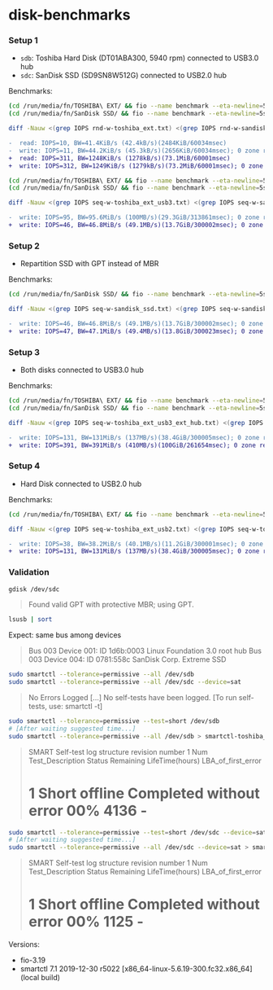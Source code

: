 # disk-benchmarks

### Setup 1

- `sdb`: Toshiba Hard Disk (DT01ABA300, 5940 rpm) connected to USB3.0 hub
- `sdc`: SanDisk SSD (SD9SN8W512G) connected to USB2.0 hub

Benchmarks:

```bash
(cd /run/media/fn/TOSHIBA\ EXT/ && fio --name benchmark --eta-newline=5s --rw=write --size=60g --io_size=100g --blocksize=1024k --ioengine=libaio --fsync=10000 --iodepth=32 --direct=1 --numjobs=1 --runtime=300 --group_reporting > disk-benchmarks/rnd-w-toshiba_ext.txt)
(cd /run/media/fn/SanDisk SSD/ && fio --name benchmark --eta-newline=5s --rw=write --size=60g --io_size=100g --blocksize=1024k --ioengine=libaio --fsync=10000 --iodepth=32 --direct=1 --numjobs=1 --runtime=300 --group_reporting > disk-benchmarks/rnd-w-sandisk_ssd.txt)

diff -Nauw <(grep IOPS rnd-w-toshiba_ext.txt) <(grep IOPS rnd-w-sandisk_ssd.txt) | tail -n +4
```

```diff
-  read: IOPS=10, BW=41.4KiB/s (42.4kB/s)(2484KiB/60034msec)
-  write: IOPS=11, BW=44.2KiB/s (45.3kB/s)(2656KiB/60034msec); 0 zone resets
+  read: IOPS=311, BW=1248KiB/s (1278kB/s)(73.1MiB/60001msec)
+  write: IOPS=312, BW=1249KiB/s (1279kB/s)(73.2MiB/60001msec); 0 zone resets
```

```bash
(cd /run/media/fn/TOSHIBA\ EXT/ && fio --name benchmark --eta-newline=5s --rw=write --size=60g --io_size=100g --blocksize=1024k --ioengine=libaio --fsync=10000 --iodepth=32 --direct=1 --numjobs=1 --runtime=300 --group_reporting > disk-benchmarks/seq-w-toshiba_ext_usb3.txt)
(cd /run/media/fn/SanDisk SSD/ && fio --name benchmark --eta-newline=5s --rw=write --size=60g --io_size=100g --blocksize=1024k --ioengine=libaio --fsync=10000 --iodepth=32 --direct=1 --numjobs=1 --runtime=300 --group_reporting > disk-benchmarks/seq-w-sandisk_ssd_usb2.txt)

diff -Nauw <(grep IOPS seq-w-toshiba_ext_usb3.txt) <(grep IOPS seq-w-sandisk_ssd_usb2.txt) | tail -n +4
```

```diff
-  write: IOPS=95, BW=95.6MiB/s (100MB/s)(29.3GiB/313861msec); 0 zone resets
+  write: IOPS=46, BW=46.8MiB/s (49.1MB/s)(13.7GiB/300002msec); 0 zone resets
```

### Setup 2

- Repartition SSD with GPT instead of MBR

Benchmarks:

```bash
(cd /run/media/fn/SanDisk SSD/ && fio --name benchmark --eta-newline=5s --rw=write --size=60g --io_size=100g --blocksize=1024k --ioengine=libaio --fsync=10000 --iodepth=32 --direct=1 --numjobs=1 --runtime=300 --group_reporting > disk-benchmarks/seq-w-sandisk_ssd_gpt.txt)

diff -Nauw <(grep IOPS seq-w-sandisk_ssd.txt) <(grep IOPS seq-w-sandisk_ssd_gpt.txt) | tail -n +4
```

```diff
-  write: IOPS=46, BW=46.8MiB/s (49.1MB/s)(13.7GiB/300002msec); 0 zone resets
+  write: IOPS=47, BW=47.1MiB/s (49.4MB/s)(13.8GiB/300023msec); 0 zone resets
```

### Setup 3

- Both disks connected to USB3.0 hub

Benchmarks:

```bash
(cd /run/media/fn/TOSHIBA\ EXT/ && fio --name benchmark --eta-newline=5s --rw=write --size=60g --io_size=100g --blocksize=1024k --ioengine=libaio --fsync=10000 --iodepth=32 --direct=1 --numjobs=1 --runtime=300 --group_reporting > disk-benchmarks/seq-w-toshiba_ext_usb3.txt)
(cd /run/media/fn/SanDisk SSD/ && fio --name benchmark --eta-newline=5s --rw=write --size=60g --io_size=100g --blocksize=1024k --ioengine=libaio --fsync=10000 --iodepth=32 --direct=1 --numjobs=1 --runtime=300 --group_reporting > disk-benchmarks/seq-w-sandisk_ssd.txt)

diff -Nauw <(grep IOPS seq-w-toshiba_ext_usb3_ext_hub.txt) <(grep IOPS seq-w-sandisk_ssd_gpt_usb3_ext_hub.txt) | tail -n +4
```

```diff
-  write: IOPS=131, BW=131MiB/s (137MB/s)(38.4GiB/300005msec); 0 zone resets
+  write: IOPS=391, BW=391MiB/s (410MB/s)(100GiB/261654msec); 0 zone resets
```

### Setup 4

- Hard Disk connected to USB2.0 hub

Benchmarks:

```bash
(cd /run/media/fn/TOSHIBA\ EXT/ && fio --name benchmark --eta-newline=5s --rw=write --size=60g --io_size=100g --blocksize=1024k --ioengine=libaio --fsync=10000 --iodepth=32 --direct=1 --numjobs=1 --runtime=300 --group_reporting > disk-benchmarks/seq-w-toshiba_ext_usb2.txt)

diff -Nauw <(grep IOPS seq-w-toshiba_ext_usb2.txt) <(grep IOPS seq-w-toshiba_ext_usb3_ext_hub.txt)
```

```diff
-  write: IOPS=38, BW=38.2MiB/s (40.1MB/s)(11.2GiB/300001msec); 0 zone resets
+  write: IOPS=131, BW=131MiB/s (137MB/s)(38.4GiB/300005msec); 0 zone resets
```

### Validation

```bash
gdisk /dev/sdc
```

> Found valid GPT with protective MBR; using GPT.

```bash
lsusb | sort
```

Expect: same bus among devices

> Bus 003 Device 001: ID 1d6b:0003 Linux Foundation 3.0 root hub
> Bus 003 Device 004: ID 0781:558c SanDisk Corp. Extreme SSD

```bash
sudo smartctl --tolerance=permissive --all /dev/sdb
sudo smartctl --tolerance=permissive --all /dev/sdc --device=sat
```

> No Errors Logged
> [...]
> No self-tests have been logged.  [To run self-tests, use: smartctl -t]

```bash
sudo smartctl --tolerance=permissive --test=short /dev/sdb
# [After waiting suggested time...]
sudo smartctl --tolerance=permissive --all /dev/sdb > smartctl-toshiba_ext.txt
```

> SMART Self-test log structure revision number 1
> Num  Test_Description    Status                  Remaining  LifeTime(hours)  LBA_of_first_error
> # 1  Short offline       Completed without error       00%      4136         -

```bash
sudo smartctl --tolerance=permissive --test=short /dev/sdc --device=sat
# [After waiting suggested time...]
sudo smartctl --tolerance=permissive --all /dev/sdc --device=sat > smartctl-sandisk_ssd.txt
```

> SMART Self-test log structure revision number 1
> Num  Test_Description    Status                  Remaining  LifeTime(hours)  LBA_of_first_error
> # 1  Short offline       Completed without error       00%      1125         -

Versions:

- fio-3.19
- smartctl 7.1 2019-12-30 r5022 [x86_64-linux-5.6.19-300.fc32.x86_64] (local build)
